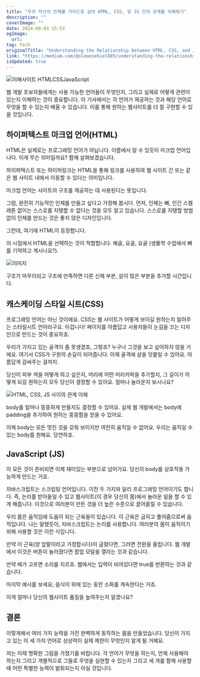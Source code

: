 ```yaml
---
title: "우리 자신의 인체를 가이드로 삼아 HTML, CSS, 및 JS 간의 관계를 이해하기"
description: ""
coverImage: ""
date: 2024-08-03 15:53
ogImage: 
  url: 
tag: Tech
originalTitle: "Understanding the Relationship between HTML, CSS, and JS, Using our own Human Body as a Guide"
link: "https://medium.com/@olooezekiel885/understanding-the-relationship-between-html-css-and-js-using-our-own-human-body-as-a-guide-fe987cfd60c7"
isUpdated: true
---
```






![이해사이트 HTMLCSSJavaScript](/assets/img/UnderstandingtheRelationshipbetweenHTMLCSSandJSUsingourownHumanBodyasaGuide_0.png)

웹 개발 초보자들에게는 사용 가능한 언어들이 무엇인지, 그리고 실제로 어떻게 관련이 있는지 이해하는 것이 중요합니다. 이 기사에서는 각 언어가 제공하는 것과 해당 언어로 무엇을 할 수 있는지 배울 수 있습니다. 이를 통해 원하는 웹사이트를 더 잘 구현할 수 있을 것입니다.

## 하이퍼텍스트 마크업 언어(HTML)

HTML은 실제로는 프로그래밍 언어가 아닙니다. 이름에서 알 수 있듯이 마크업 언어입니다. 이게 무슨 의미일까요? 함께 살펴보겠습니다.

<div class="content-ad"></div>

하이퍼텍스트 또는 하이퍼링크는 HTML을 통해 링크를 사용하여 웹 사이트 간 또는 같은 웹 사이트 내에서 이동할 수 있다는 의미입니다.

마크업 언어는 사이트의 구조를 제공하는 데 사용된다는 뜻입니다.

그럼, 완전히 기능적인 인체를 만들고 싶다고 가정해 봅시다. 먼저, 인체는 뼈, 인간 스켈레톤 없이는 스스로를 지탱할 수 없다는 것을 모두 알고 있습니다. 스스로를 지탱할 방법 없이 인체를 만드는 것은 좋지 않은 디자인입니다.

그런데, 여기에 HTML이 등장합니다.

<div class="content-ad"></div>

이 시점에서 HTML을 선택하는 것이 적합합니다. 해골, 요골, 요골 (생물학 수업에서 뼈를 기억하고 계시나요?).

![이미지](/assets/img/UnderstandingtheRelationshipbetweenHTMLCSSandJSUsingourownHumanBodyasaGuide_1.png)

구조가 마무리되고 구조에 만족하면 다른 신체 부분, 살이 많은 부분을 추가할 시간입니다.

## 캐스케이딩 스타일 시트(CSS)

<div class="content-ad"></div>

프로그래밍 언어는 아닌 것이에요. CSS는 웹 사이트가 어떻게 보이길 원하는지 알려주는 스타일시트 언어라구요. 이겁니다! 페이지를 아름답고 사용자들이 눈길을 끄는 디자인으로 만드는 것이 중요하죠.

우리가 가지고 있는 골격이 좀 못생겼죠, 그렇죠? 누구나 그것을 보고 싶어하지 않을 거에요. 여기서 CSS가 구원의 손길이 되어줍니다. 이제 골격에 살을 덧붙일 수 있어요. 아름답게 감싸주는 걸까지.

당신이 피부 색을 어떻게 하고 싶은지, 머리에 어떤 머리카락을 추가할지, 그 길이가 어떻게 되길 원하는지 모두 당신이 결정할 수 있어요. 얼마나 놀라운지 보시나요?

![HTML, CSS, JS 사이의 관계 이해](/assets/img/UnderstandingtheRelationshipbetweenHTMLCSSandJSUsingourownHumanBodyasaGuide_2.png)

<div class="content-ad"></div>

body를 얼마나 뚱뚱하게 만들지도 결정할 수 있어요. 실제 웹 개발에서는 body에 padding을 추가하여 원하는 뚱뚱함을 얻을 수 있어요.

이제 body는 모든 멋진 것을 갖춰 보이지만 여전히 움직일 수 없어요. 우리는 움직일 수 있는 body를 원해요. 당연하죠.

## JavaScript (JS)

이 모든 것이 준비되면 이제 재미있는 부분으로 넘어가요. 당신의 body를 상호작용 가능하게 만드는 거죠.

<div class="content-ad"></div>

자바스크립트는 스크립팅 언어입니다. 이전 두 가지와 달리 프로그래밍 언어이기도 합니다. 즉, 논리를 받아들일 수 있고 웹사이트(이 경우 당신의 몸)에서 놀라운 일을 할 수 있게 해줍니다. 이것으로 여러분이 만든 것을 더 높은 수준으로 끌어올릴 수 있습니다.

우리 몸은 움직임에 도움이 되는 근육들이 있습니다. 이 근육은 굽히고 풀어줌으로써 움직입니다. 나는 말했듯이, 자바스크립트는 논리를 사용합니다. 여러분의 몸이 움직이기 위해 사용할 것은 이런 식입니다.

만약 이 근육(양 앞팔이라고 가정합시다)이 굽혔다면, 그러면 전완을 올립니다. 웹 개발에서 이것은 버튼이 눌러졌다면 팝업 모달을 열라는 것과 같습니다.

만약 배가 고프면 소리를 지르죠. 웹에서는 입력이 비어있다면 true를 반환하는 것과 같습니다.

<div class="content-ad"></div>

마지막 예시를 보세요; 음식이 위에 있는 동안 소화를 계속한다는 거죠.

이게 얼마나 당신의 웹사이트 품질을 높여주는지 알겠나요?

## 결론

이렇게해서 여러 가지 능력을 가진 완벽하게 동작하는 몸을 만들었습니다. 당신이 가지고 있는 이 세 가지 언어로 상상력이 실제 제한이 무엇인지 알게 될 거예요.

<div class="content-ad"></div>

저는 이제 명확한 그림을 가졌기를 바랍니다. 각 언어가 무엇을 하는지, 언제 사용해야 하는지 그리고 개별적으로 그들로 무엇을 실현할 수 있는지 그리고 세 개를 함께 사용할 때 어떤 특별한 능력이 발휘되는지 아실 것입니다.
